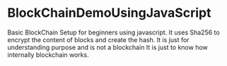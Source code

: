# BlockChainDemoUsingJavaScript
Basic BlockChain Setup for beginners using javascript.
It uses Sha256 to encrypt the content of blocks and create the hash.
It is just for understanding purpose and is not a blockchain It is just to know how internally blockchain works.

